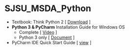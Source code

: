 # SJSU_MSDA_Python
* Textbook: Think Python 2 [ [Download](http://greenteapress.com/thinkpython2/thinkpython2.pdf) ]
* **Python 3 & PyCharm** Installation Guide for Windows OS 
  * Complete [ [Video](https://www.youtube.com/watch?v=puBXxzcWJIQ) ] 
  * Python 3 only [ [Document](https://www.ics.uci.edu/~pattis/common/handouts/pythoneclipsejava/python.html) ]
* PyCharm IDE Quick Start Guide [ [view](https://www.jetbrains.com/help/pycharm/quick-start-guide.html) ]

